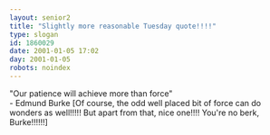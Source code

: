```yaml
---
layout: senior2
title: "Slightly more reasonable Tuesday quote!!!!"
type: slogan
id: 1860029
date: 2001-01-05 17:02
day: 2001-01-05
robots: noindex
---
```

"Our patience will achieve more than force"<br/>- Edmund Burke [Of course, the odd well placed bit of force can do wonders as well!!!!! But apart from that, nice one!!!! You're no berk, Burke!!!!!!]
